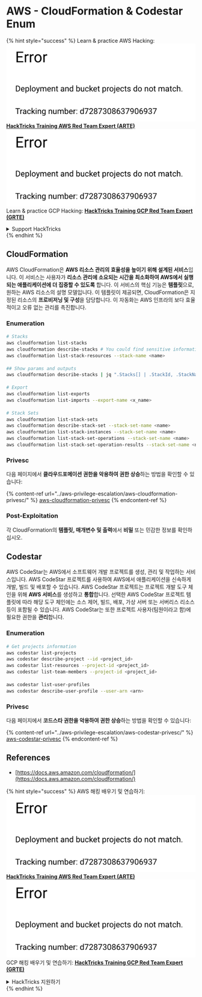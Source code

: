 # AWS - CloudFormation & Codestar Enum

{% hint style="success" %}
Learn & practice AWS Hacking:<img src="../../../.gitbook/assets/image (1) (1).png" alt="" data-size="line">[**HackTricks Training AWS Red Team Expert (ARTE)**](https://training.hacktricks.xyz/courses/arte)<img src="../../../.gitbook/assets/image (1) (1).png" alt="" data-size="line">\
Learn & practice GCP Hacking: <img src="../../../.gitbook/assets/image (2).png" alt="" data-size="line">[**HackTricks Training GCP Red Team Expert (GRTE)**<img src="../../../.gitbook/assets/image (2).png" alt="" data-size="line">](https://training.hacktricks.xyz/courses/grte)

<details>

<summary>Support HackTricks</summary>

* Check the [**subscription plans**](https://github.com/sponsors/carlospolop)!
* **Join the** 💬 [**Discord group**](https://discord.gg/hRep4RUj7f) or the [**telegram group**](https://t.me/peass) or **follow** us on **Twitter** 🐦 [**@hacktricks\_live**](https://twitter.com/hacktricks\_live)**.**
* **Share hacking tricks by submitting PRs to the** [**HackTricks**](https://github.com/carlospolop/hacktricks) and [**HackTricks Cloud**](https://github.com/carlospolop/hacktricks-cloud) github repos.

</details>
{% endhint %}

## CloudFormation

AWS CloudFormation은 **AWS 리소스 관리의 효율성을 높이기 위해 설계된 서비스**입니다. 이 서비스는 사용자가 **리소스 관리에 소요되는 시간을 최소화하여 AWS에서 실행되는 애플리케이션에 더 집중할 수 있도록** 합니다. 이 서비스의 핵심 기능은 **템플릿**으로, 원하는 AWS 리소스의 설명 모델입니다. 이 템플릿이 제공되면, CloudFormation은 지정된 리소스의 **프로비저닝 및 구성**을 담당합니다. 이 자동화는 AWS 인프라의 보다 효율적이고 오류 없는 관리를 촉진합니다.

### Enumeration
```bash
# Stacks
aws cloudformation list-stacks
aws cloudformation describe-stacks # You could find sensitive information here
aws cloudformation list-stack-resources --stack-name <name>

## Show params and outputs
aws cloudformation describe-stacks | jq ".Stacks[] | .StackId, .StackName, .Parameters, .Outputs"

# Export
aws cloudformation list-exports
aws cloudformation list-imports --export-name <x_name>

# Stack Sets
aws cloudformation list-stack-sets
aws cloudformation describe-stack-set --stack-set-name <name>
aws cloudformation list-stack-instances --stack-set-name <name>
aws cloudformation list-stack-set-operations --stack-set-name <name>
aws cloudformation list-stack-set-operation-results --stack-set-name <name> --operation-id <id>
```
### Privesc

다음 페이지에서 **클라우드포메이션 권한을 악용하여 권한 상승**하는 방법을 확인할 수 있습니다:

{% content-ref url="../aws-privilege-escalation/aws-cloudformation-privesc/" %}
[aws-cloudformation-privesc](../aws-privilege-escalation/aws-cloudformation-privesc/)
{% endcontent-ref %}

### Post-Exploitation

각 CloudFormation의 **템플릿, 매개변수 및 출력**에서 **비밀** 또는 민감한 정보를 확인하십시오.

## Codestar

AWS CodeStar는 AWS에서 소프트웨어 개발 프로젝트를 생성, 관리 및 작업하는 서비스입니다. AWS CodeStar 프로젝트를 사용하여 AWS에서 애플리케이션을 신속하게 개발, 빌드 및 배포할 수 있습니다. AWS CodeStar 프로젝트는 프로젝트 개발 도구 체인을 위해 **AWS 서비스**를 생성하고 **통합**합니다. 선택한 AWS CodeStar 프로젝트 템플릿에 따라 해당 도구 체인에는 소스 제어, 빌드, 배포, 가상 서버 또는 서버리스 리소스 등이 포함될 수 있습니다. AWS CodeStar는 또한 프로젝트 사용자(팀원이라고 함)에 필요한 권한을 **관리**합니다.

### Enumeration
```bash
# Get projects information
aws codestar list-projects
aws codestar describe-project --id <project_id>
aws codestar list-resources --project-id <project_id>
aws codestar list-team-members --project-id <project_id>

aws codestar list-user-profiles
aws codestar describe-user-profile --user-arn <arn>
```
### Privesc

다음 페이지에서 **코드스타 권한을 악용하여 권한 상승**하는 방법을 확인할 수 있습니다:

{% content-ref url="../aws-privilege-escalation/aws-codestar-privesc/" %}
[aws-codestar-privesc](../aws-privilege-escalation/aws-codestar-privesc/)
{% endcontent-ref %}

## References

* [https://docs.aws.amazon.com/cloudformation/](https://docs.aws.amazon.com/cloudformation/)

{% hint style="success" %}
AWS 해킹 배우기 및 연습하기:<img src="../../../.gitbook/assets/image (1) (1).png" alt="" data-size="line">[**HackTricks Training AWS Red Team Expert (ARTE)**](https://training.hacktricks.xyz/courses/arte)<img src="../../../.gitbook/assets/image (1) (1).png" alt="" data-size="line">\
GCP 해킹 배우기 및 연습하기: <img src="../../../.gitbook/assets/image (2).png" alt="" data-size="line">[**HackTricks Training GCP Red Team Expert (GRTE)**<img src="../../../.gitbook/assets/image (2).png" alt="" data-size="line">](https://training.hacktricks.xyz/courses/grte)

<details>

<summary>HackTricks 지원하기</summary>

* [**구독 계획**](https://github.com/sponsors/carlospolop) 확인하기!
* **💬 [**Discord 그룹**](https://discord.gg/hRep4RUj7f) 또는 [**텔레그램 그룹**](https://t.me/peass)에 참여하거나 **Twitter** 🐦 [**@hacktricks\_live**](https://twitter.com/hacktricks\_live)**를 팔로우하세요.**
* **[**HackTricks**](https://github.com/carlospolop/hacktricks) 및 [**HackTricks Cloud**](https://github.com/carlospolop/hacktricks-cloud) GitHub 리포지토리에 PR을 제출하여 해킹 팁을 공유하세요.**

</details>
{% endhint %}
